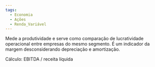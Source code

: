 ```yaml
---
tags:
  - Economia
  - Ações
  - Renda_Variável
---
```

Mede a produtividade e serve como comparação de lucratividade operacional entre empresas do mesmo segmento. É um indicador da margem desconsiderando depreciação e amortização.

Cálculo: EBITDA / receita líquida